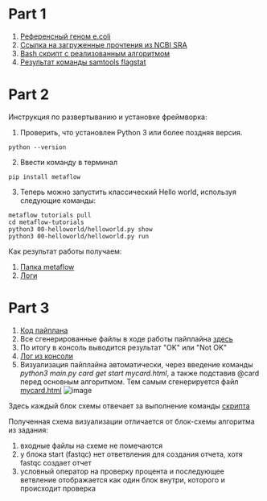 # Part 1 

1. [Референсный геном e.coli](/input/ref_genome.fna)
2. [Ссылка на загруженные прочтения из NCBI SRA](https://www.ncbi.nlm.nih.gov/sra/?term=SRR8533688)
3. [Bash скрипт с реализованным алгоритмом](/input/bash.sh)
4. [Результат команды samtools flagstat](/generated/final)

# Part 2

Инструкция по развертыванию и установке фреймворка:
1) Проверить, что установлен Python 3 или более поздняя версия.  
```
python --version
```
2) Ввести команду в терминал
```
pip install metaflow
```
3) Теперь можно запустить классический Hello world, используя следующие команды:  
```
metaflow tutorials pull
cd metaflow-tutorials
python3 00-helloworld/helloworld.py show
python3 00-helloworld/helloworld.py run
```
Как результат работы получаем:  
1. [Папка metaflow](/.metaflow)
2. [Логи](/metaflow.log)

# Part 3

1. [Код пайплана](/input/main.py)
2. Все сгенерированные файлы в ходе работы пайплайна [здесь](/generated)
3. По итогу в консоль выводится результат "OK" или "Not OK"
4. [Лог из консоли](/metaflow_final.log)
5. Визуализация пайплайна автоматически, через введение команды *python3 main.py card get start mycard.html*, а также подставив @card перед основным алгоритмом. Тем самым сгенерируется файл [mycard.html](/generated/mycard.html)
![image](https://user-images.githubusercontent.com/61593324/205484488-eb8d970d-102a-4dff-a87d-97d34f663c16.png)

Здесь каждый блок схемы отвечает за выполнение команды [скрипта](/input/bash.sh)

Полученная схема визуализации отличается от блок-схемы алгоритма из задания:
1. входные файлы на схеме не помечаются
2. у блока start (fastqc) нет ответвления для создания отчета, хотя fastqc создает отчет
3. условный оператор на проверку процента и последующее ветвление отображается как один блок внутри, которого и происходит проверка
